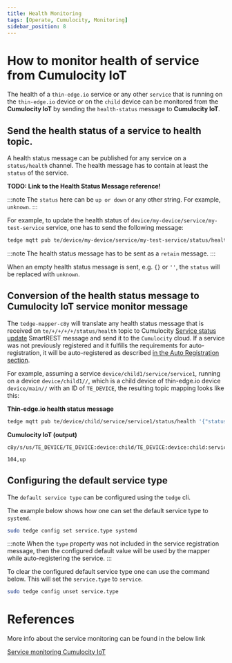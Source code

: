 ```yaml
---
title: Health Monitoring
tags: [Operate, Cumulocity, Monitoring]
sidebar_position: 8
---
```


# How to monitor health of service from Cumulocity IoT

The health of a `thin-edge.io` service or any other `service` that is running on the `thin-edge.io` device
or on the `child` device can be monitored from the **Cumulocity IoT** by sending the `health-status` message to **Cumulocity IoT**.

## Send the health status of a service to health topic.

A health status message can be published for any service on a `status/health` channel. The health message has to contain
at least the `status` of the service.

**TODO: Link to the Health Status Message reference!**

:::note
The `status` here can be `up or down` or any other string. For example, `unknown`.
:::

For example, to update the health status of `device/my-device/service/my-test-service` service, one has to send the
following message:

```sh te2mqtt formats=v1
tedge mqtt pub te/device/my-device/service/my-test-service/status/health '{"status":"up"}' -q 2 -r
```

:::note
The health status message has to be sent as a `retain` message.
:::

When an empty health status message is sent, e.g. `{}` or `''`, the `status` will be replaced with `unknown`.

## Conversion of the health status message to Cumulocity IoT service monitor message

The `tedge-mapper-c8y` will translate any health status message that is received on `te/+/+/+/+/status/health` topic to
Cumulocity [Service status update](https://cumulocity.com/guides/reference/smartrest-two/#104) SmartREST message and
send it to the `Cumulocity` cloud. If a service was not previously registered and it fulfills the requirements for
auto-registration, it will be auto-registered as described [in the Auto Registration
section](https://thin-edge.github.io/thin-edge.io/next/references/mqtt-api/#auto-registration).

For example, assuming a service `device/child1/service/service1`, running on a device `device/child1//`, which is a
child device of thin-edge.io device `device/main//` with an ID of `TE_DEVICE`, the resulting topic mapping looks like this:

<div class="code-indent-left">

**Thin-edge.io health status message**

```sh te2mqtt formats=v1
tedge mqtt pub te/device/child/service/service1/status/health '{"status":"up"}' -q 2 -r
```

</div>

<div class="code-indent-right">

**Cumulocity IoT (output)**

```text title="Topic"
c8y/s/us/TE_DEVICE/TE_DEVICE:device:child/TE_DEVICE:device:child:service:service1
```

```text title="Payload"
104,up
```

</div>

## Configuring the default service type

The `default service type` can be configured using the `tedge` cli.

The example below shows how one can set the default service type to `systemd`.

```sh
sudo tedge config set service.type systemd
```

:::note
When the `type` property was not included in the service registration message, then the configured default value
will be used by the mapper while auto-registering the service.
:::

To clear the configured default service type one can use the command below.
This will set the `service.type` to `service`.

```sh
sudo tedge config unset service.type
```

# References

More info about the service monitoring can be found in the below link

[Service monitoring Cumulocity IoT](https://cumulocity.com/guides/reference/smartrest-two/#service-creation-102)
